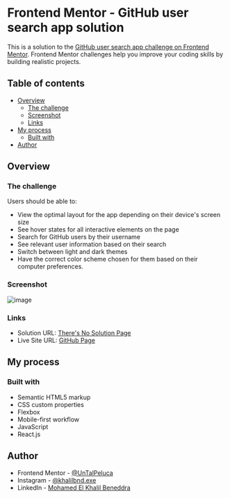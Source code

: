 # Frontend Mentor - GitHub user search app solution

This is a solution to the [GitHub user search app challenge on Frontend Mentor](https://www.frontendmentor.io/challenges/github-user-search-app-Q09YOgaH6). Frontend Mentor challenges help you improve your coding skills by building realistic projects. 

## Table of contents

- [Overview](#overview)
  - [The challenge](#the-challenge)
  - [Screenshot](#screenshot)
  - [Links](#links)
- [My process](#my-process)
  - [Built with](#built-with)
- [Author](#author)

## Overview

### The challenge

Users should be able to:

- View the optimal layout for the app depending on their device's screen size
- See hover states for all interactive elements on the page
- Search for GitHub users by their username
- See relevant user information based on their search
- Switch between light and dark themes
- Have the correct color scheme chosen for them based on their computer preferences.

### Screenshot

![image](https://user-images.githubusercontent.com/64180671/155727552-c9bbe97b-c724-47a3-a4fa-0c7712234e87.png)

### Links

- Solution URL: [There's No Solution Page](#)
- Live Site URL: [GitHub Page](https://khalil227.github.io/devfinder)

## My process

### Built with

- Semantic HTML5 markup
- CSS custom properties
- Flexbox
- Mobile-first workflow
- JavaScript
- React.js

## Author

- Frontend Mentor - [@UnTalPeluca](https://www.frontendmentor.io/profile/khalil227)
- Instagram - [@khalilbnd.exe](https://www.instagram.com/khalilbnd.exe/)
- LinkedIn - [Mohamed El Khalil Beneddra](https://www.linkedin.com/in/mohamed-el-khalil-beneddra-1bb8931b4/)
